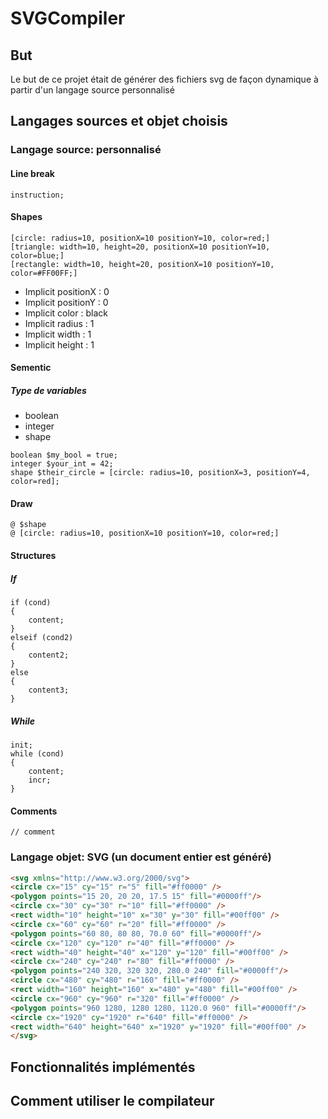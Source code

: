# SVGCompiler
## But
Le but de ce projet était de générer des fichiers svg de façon dynamique à partir d'un langage source personnalisé
## Langages sources et objet choisis
### Langage source: personnalisé
#### Line break
```
instruction;
```

#### Shapes
```
[circle: radius=10, positionX=10 positionY=10, color=red;]
[triangle: width=10, height=20, positionX=10 positionY=10, color=blue;]
[rectangle: width=10, height=20, positionX=10 positionY=10, color=#FF00FF;]
```
- Implicit positionX : 0
- Implicit positionY : 0
- Implicit color : black
- Implicit radius : 1
- Implicit width : 1
- Implicit height : 1

#### Sementic

##### Type de variables
- boolean
- integer
- shape
```
boolean $my_bool = true;
integer $your_int = 42;
shape $their_circle = [circle: radius=10, positionX=3, positionY=4, color=red];
```

#### Draw
```
@ $shape
@ [circle: radius=10, positionX=10 positionY=10, color=red;]
```

#### Structures
##### If
```
if (cond)
{
	content;
}
elseif (cond2)
{
    content2;
}
else
{
    content3;
}
```

##### While
```
init;
while (cond)
{
	content;
	incr;
}
```

#### Comments
```
// comment
```

### Langage objet: SVG (un document entier est généré)
```html
<svg xmlns="http://www.w3.org/2000/svg">
<circle cx="15" cy="15" r="5" fill="#ff0000" />
<polygon points="15 20, 20 20, 17.5 15" fill="#0000ff"/>
<circle cx="30" cy="30" r="10" fill="#ff0000" />
<rect width="10" height="10" x="30" y="30" fill="#00ff00" />
<circle cx="60" cy="60" r="20" fill="#ff0000" />
<polygon points="60 80, 80 80, 70.0 60" fill="#0000ff"/>
<circle cx="120" cy="120" r="40" fill="#ff0000" />
<rect width="40" height="40" x="120" y="120" fill="#00ff00" />
<circle cx="240" cy="240" r="80" fill="#ff0000" />
<polygon points="240 320, 320 320, 280.0 240" fill="#0000ff"/>
<circle cx="480" cy="480" r="160" fill="#ff0000" />
<rect width="160" height="160" x="480" y="480" fill="#00ff00" />
<circle cx="960" cy="960" r="320" fill="#ff0000" />
<polygon points="960 1280, 1280 1280, 1120.0 960" fill="#0000ff"/>
<circle cx="1920" cy="1920" r="640" fill="#ff0000" />
<rect width="640" height="640" x="1920" y="1920" fill="#00ff00" />
</svg>
```

## Fonctionnalités implémentés

## Comment utiliser le compilateur
